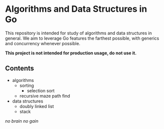 # Algorithms and Data Structures in Go

This repository is intended for study of algorithms and data structures in general.
We aim to leverage Go features the farthest possible, with generics and concurrency whenever possible.

**This project is not intended for production usage, do not use it.**


## Contents

- algorithms
    - sorting
        - selection sort
    - recursive maze path find
- data structures
    - doubly linked list
    - stack


*no brain no gain*
